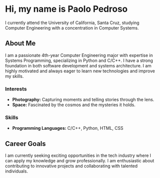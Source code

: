 # Hi, my name is Paolo Pedroso

I currently attend the University of California, Santa Cruz, studying Computer Engineering with a concentration in Computer Systems. 

## About Me
I am a passionate 4th-year Computer Engineering major with expertise in Systems Programming, specializing in Python and C/C++. I have a strong foundation in both software development and systems architecture. I am highly motivated and always eager to learn new technologies and improve my skills.

### Interests
- **Photography:** Capturing moments and telling stories through the lens.
- **Space:** Fascinated by the cosmos and the mysteries it holds.

### Skills
- **Programming Languages:** C/C++, Python, HTML, CSS

## Career Goals
I am currently seeking exciting opportunities in the tech industry where I can apply my knowledge and grow professionally. I am enthusiastic about contributing to innovative projects and collaborating with talented individuals.
